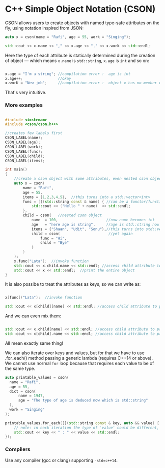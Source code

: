
C++ Simple Object Notation (CSON)
=================================

CSON allows users to create objects with named type-safe attributes on the fly, using notation inspired from JSON:

```c++
auto x = cson(name = "Rafi", age = 55, work = "Singing");

std::cout << x.name << "," << x.age << "," << x.work << std::endl;
```

Here the type of each attribute is statically determined during the creation of object &mdash; which means `x.name` is `std::string`, `x.age` is `int` and so on:

```c++

x.age = "I'm a string"; //compilation error :  age is int
x.age++;                //okay
x.worK = "New job";     //compilation error :  object x has no member named `worK`
```

That's very intuitive.


### More examples

```c++

#include <iostream>
#include <cson/cson.h++>

//creates few labels first
CSON_LABEL(name);
CSON_LABEL(age);
CSON_LABEL(work);
CSON_LABEL(func);
CSON_LABEL(child);
CSON_LABEL(items);

int main()
{
	//create a cson object with some attributes, even nested cson object
	auto x = cson(
		name = "Rafi",
		age = 55,
		items = {1,2,3,4,5},  //this turns into a std::vector<int>
		func = [](std::string const & name) { //can be a functor/function/lambda also
			std::cout << ("Hello " + name)  << std::endl;
		},
		child = cson(   //nested cson object
			name  = 100,                      //now name becomes int
			age   = "here age is string",     //age is std::string now
			items = {"Shaan", "Udit", "Sonu"},//this turns into std::vector<std::string>
			child = cson(                      //yet again
				func = "Hi",
				child = "Bye"
			)
		)
	);
	x.func("Lata");  //invoke function
	std::cout << x.child.name << std::endl; //access child attribute to print it
	std::cout << x << std::endl;  //print the entire object
}
```

It is also possibe to treat the attributes as keys, so we can write as:
```c++

x[func]("Lata");  //invoke function

std::cout << x[child][name] << std::endl; //access child attribute to print it

```

And we can even mix them:
```c++

std::cout << x.child[name] << std::endl; //access child attribute to print it
std::cout << x[child].name << std::endl; //access child attribute to print it
```

All mean exactly same thing!

We can also iterate over keys and values, but for that we have to use .for_each() method passing a generic
lambda (requires C++14 or above). We cannot use normal `for` loop because that requires each value to be
of the same type.
```c++
auto printable_values = cson(
  name = "Rafi",
  age = 55,
  dict = cson(
	  name = 1947,
	  age = "The type of age is deduced now which is std::string"
  ),
  work = "Singing"
);

printable_values.for_each([](std::string const & key, auto && value) {
    // note: in each iteration the type of 'value' could be different, which is why it's declared to be `auto`
    std::cout << key << " : " << value << std::endl;
});
```

### Compilers

Use any compiler (gcc or clang) supporting `-std=c++14`.




